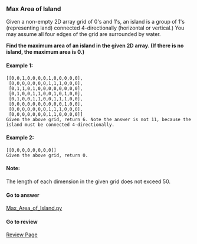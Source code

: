 ### Max Area of Island

Given a non-empty 2D array grid of 0's and 1's, an island is a group of 1's (representing land) connected 4-directionally (horizontal or vertical.) You may assume all four edges of the grid are surrounded by water.

**Find the maximum area of an island in the given 2D array. (If there is no island, the maximum area is 0.)**

#### Example 1:

```
[[0,0,1,0,0,0,0,1,0,0,0,0,0],
 [0,0,0,0,0,0,0,1,1,1,0,0,0],
 [0,1,1,0,1,0,0,0,0,0,0,0,0],
 [0,1,0,0,1,1,0,0,1,0,1,0,0],
 [0,1,0,0,1,1,0,0,1,1,1,0,0],
 [0,0,0,0,0,0,0,0,0,0,1,0,0],
 [0,0,0,0,0,0,0,1,1,1,0,0,0],
 [0,0,0,0,0,0,0,1,1,0,0,0,0]]
Given the above grid, return 6. Note the answer is not 11, because the island must be connected 4-directionally.
```

#### Example 2:

```
[[0,0,0,0,0,0,0,0]]
Given the above grid, return 0.
```

#### Note:

The length of each dimension in the given grid does not exceed 50.

####  Go to answer

[Max_Area_of_Island.py](https://github.com/Kelv1nYu/LeetCode_Practices/blob/master/Code/Max_Area_of_Island.py)

#### Go to review

[Review Page](https://github.com/Kelv1nYu/LeetCode_Practices/blob/master/Review/Python3/Max_Area_of_Island.md)